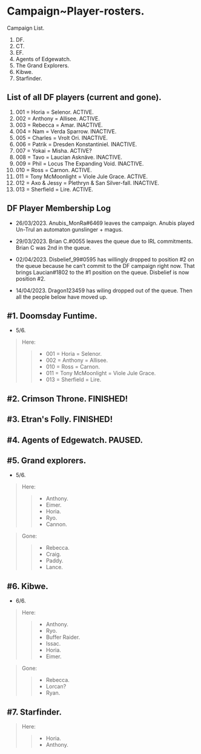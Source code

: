 # Campaign~Player-rosters.

Campaign List.
1. DF.
2. CT.
3. EF.
4. Agents of Edgewatch.
5. The Grand Explorers.
6. Kibwe.
7. Starfinder.

## List of all DF players (current and gone).

1. 001 = Horia = Selenor. ACTIVE. 
2. 002 = Anthony = Allisee. ACTIVE.
3. 003 = Rebecca = Amar. INACTIVE.
4. 004 = Nam = Verda Sparrow. INACTIVE.
5. 005 = Charles = Vrolt Ori. INACTIVE.
6. 006 = Patrik = Dresden Konstantiniel. INACTIVE.
7. 007 = Yokai = Misha. ACTIVE?
8. 008 = Tavo = Laucian Asknäve. INACTIVE.
9. 009 = Phil = Locus The Expanding Void. INACTIVE. 
10. 010 = Ross = Carnon. ACTIVE. 
11. 011 = Tony McMoonlight = Viole Jule Grace. ACTIVE.
12. 012 = Axo & Jessy = Plethryn & San Silver-fall. INACTIVE.
13. 013 = Sherfield = Lire. ACTIVE.

## DF Player Membership Log

- 26/03/2023.
Anubis_MonRa#6469 leaves the campaign. Anubis played Un-Trul an automaton gunslinger + magus.

- 29/03/2023.
Brian C.#0055 leaves the queue due to IRL commitments.
Brian C was 2nd in the queue.

- 02/04/2023.
Disbelief_99#0595 has willingly dropped to position #2 on the queue because he can’t commit to the DF campaign right now.
That brings Laucian#1802 to the #1 position on the queue.
Disbelief is now position #2.

- 14/04/2023.
Dragon123459 has wiling dropped out of the queue.
Then all the people below have moved up.

## #1. Doomsday Funtime.

- 5/6.

> Here:
>> - 001 = Horia = Selenor.
>> - 002 = Anthony = Allisee.
>> - 010 = Ross = Carnon.
>> - 011 = Tony McMoonlight = Viole Jule Grace.
>> - 013 = Sherfield = Lire.

## #2. Crimson Throne. FINISHED!
## #3. Etran's Folly. FINISHED!
## #4. Agents of Edgewatch. PAUSED.

## #5. Grand explorers.

- 5/6.

> Here:
>> - Anthony. 
>> - Eimer.
>> - Horia.
>> - Ryo.
>> - Cannon.

> Gone:
>> - Rebecca.
>> - Craig.
>> - Paddy.
>> - Lance.

## #6. Kibwe.

- 6/6.

> Here:
>> - Anthony.
>> - Ryo.
>> - Buffer Raider.
>> - Issac.
>> - Horia.
>> - Eimer.

> Gone:
>> - Rebecca.
>> - Lorcan?
>> - Ryan.

## #7. Starfinder.

> Here:
>> - Horia.
>> - Anthony.
